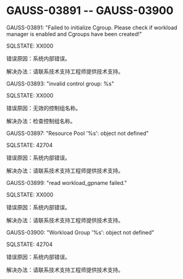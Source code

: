 # GAUSS-03891 -- GAUSS-03900<a name="ZH-CN_TOPIC_0302072888"></a>

GAUSS-03891: "Failed to initialize Cgroup. Please check if workload manager is enabled and Cgroups have been created!"

SQLSTATE: XX000

错误原因：系统内部错误。

解决办法：请联系技术支持工程师提供技术支持。

GAUSS-03893: "invalid control group: %s"

SQLSTATE: XX000

错误原因：无效的控制组名称。

解决办法：检查控制组名称。

GAUSS-03897: "Resource Pool '%s': object not defined"

SQLSTATE: 42704

错误原因：系统内部错误。

解决办法：请联系技术支持工程师提供技术支持。

GAUSS-03899: "read workload\_gpname failed."

SQLSTATE: XX000

错误原因：系统内部错误。

解决办法：请联系技术支持工程师提供技术支持。

GAUSS-03900: "Workload Group '%s': object not defined"

SQLSTATE: 42704

错误原因：系统内部错误。

解决办法：请联系技术支持工程师提供技术支持。

